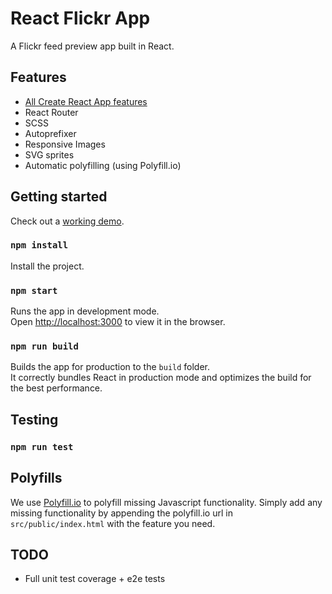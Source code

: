 # React Flickr App

A Flickr feed preview app built in React.

## Features

* [All Create React App features](https://github.com/facebookincubator/create-react-app#whats-inside)
* React Router
* SCSS
* Autoprefixer
* Responsive Images
* SVG sprites
* Automatic polyfilling (using Polyfill.io)

## Getting started

Check out a [working demo](https://react-flickr-app.firebaseapp.com/).

### `npm install`

Install the project.

### `npm start`

Runs the app in development mode.<br>
Open [http://localhost:3000](http://localhost:3000) to view it in the browser.

### `npm run build`

Builds the app for production to the `build` folder.<br>
It correctly bundles React in production mode and optimizes the build for the best performance.

## Testing

### `npm run test`

## Polyfills

We use [Polyfill.io](https://polyfill.io/v2/docs/) to polyfill missing Javascript functionality. Simply add any missing functionality by appending the polyfill.io url in `src/public/index.html` with the feature you need.

## TODO

* Full unit test coverage + e2e tests
